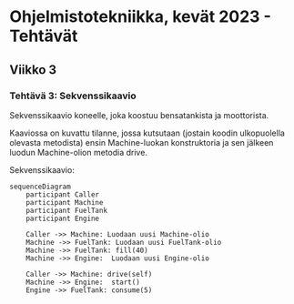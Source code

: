 
# Ohjelmistotekniikka, kevät 2023 - Tehtävät
## Viikko 3
### Tehtävä 3: Sekvenssikaavio

Sekvenssikaavio koneelle, joka koostuu bensatankista ja moottorista.

Kaaviossa on kuvattu tilanne, jossa kutsutaan (jostain koodin ulkopuolella olevasta metodista) ensin Machine-luokan konstruktoria ja sen jälkeen luodun Machine-olion metodia drive.



Sekvenssikaavio:

```mermaid
sequenceDiagram
    participant Caller
    participant Machine
    participant FuelTank
    participant Engine

    Caller ->> Machine: Luodaan uusi Machine-olio
    Machine ->> FuelTank: Luodaan uusi FuelTank-olio
    Machine ->> FuelTank: fill(40)
    Machine ->> Engine:  Luodaan uusi Engine-olio

    Caller ->> Machine: drive(self)
    Machine ->> Engine:  start()
    Engine ->> FuelTank: consume(5)


```
